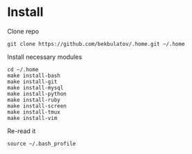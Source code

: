 Install
=======

Clone repo

    git clone https://github.com/bekbulatov/.home.git ~/.home

Install necessary modules

	cd ~/.home
	make install-bash
	make install-git
	make install-mysql
	make install-python
	make install-ruby
	make install-screen
	make install-tmux
	make install-vim

Re-read it

    source ~/.bash_profile
